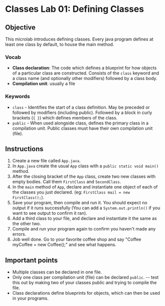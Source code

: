 # Classes Lab 01: Defining Classes

## Objective

This microlab introduces defining classes. Every java program defines at least one class by default, to house the main method.

### Vocab

- **Class declaration**: The code which defines a blueprint for how objects of a particular class are constructed. Consists of the `class` keyword and a class name (and optionally other modifiers) followed by a class body.
- **Compilation unit**: usually a file

### Keywords

- `class` - Identifies the start of a class definition. May be preceded or followed by modifiers (including public). Followed by a block in curly brackets (`{ }`) which defines members of the class.
- `public` - When used alongside class, defines the primary class in a compilation unit. Public classes must have their own compilation unit (file).

## Instructions

1. Create a new file called `App.java`.
2. In `App.java` create the usual `App` class with a `public static void main()` method.
3. After the closing bracket of the `App` class, create two new classes with empty bodies. Call them `FirstClass` and `SecondClass`.
4. In the `main` method of `App`, declare and instantiate one object of each of the classes you just declared. (eg: `FirstClass mail = new FirstClass();`).
5. Save your program, then compile and run it. You should expect no output if it runs successfully (You can add a `System.out.println()` if you want to see output to confirm it ran).
6. Add a third class to your file, and declare and instantiate it the same as the other two.
7. Compile and run your program again to confirm you haven't made any errors.
8. Job well done. Go to your favorite coffee shop and say "Coffee myCoffee = new Coffee();" and see what happens.

## Important points

- Multiple classes can be declared in one file.
- Only one class per compilation unit (file) can be declared `public`. -- test this out by making two of your classes public and trying to compile the file.
- Class declarations define blueprints for objects, which can then be used in your programs.